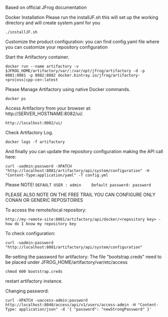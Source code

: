 Based on official JFrog documentation

Docker Installation
Please run the installJF.sh this will set up the working directory and will create system.yaml 
for you 
    
    ./installJF.sh

Customize the product configuration:
you can find config.yaml file where you can customize your repository configuration


Start the Artifactory container.

    docker run --name artifactory -v $JFROG_HOME/artifactory/var/:/var/opt/jfrog/artifactory -d -p 8081:8081 -p 8082:8082 docker.bintray.io/jfrog/artifactory-<pro|oss|cpp-ce>:latest

Please Manage Artifactory using native Docker commands.

    docker ps
    

Access Artifactory from your browser at: http://SERVER_HOSTNAME:8082/ui/. 
    
    http://localhost:8082/ui/

Check Artifactory Log.

    docker logs -f artifactory

And finally you can update the repository configuration making the API call here:

    curl -uadmin:password -XPATCH "http://localhost:8081/artifactory/api/system/configuration" -H "Content-Type:application/yaml" -T config.yml            
    
    
Please NOTE! ```DEFAULT USER : admin    ```
```Default password: password```    

PLEASE ALSO NOTE ON THE FREE TRAIL YOU CAN CONFIGURE ONLY CONAN OR GENERIC REPOSITORIES

To access the remote/local repository:

    http://my-remote-site:8081/artifactory/api/docker/<repository key> -how do I know my repository key
    
To check configuration:

    curl -uadmin:password "http://localhost:8081/artifactory/api/system/configuration"
    
Re-setting the password for artifactory:
The file "bootstrap.creds" need to be placed under JFROG_HOME/artifactory/var/etc/access

    chmod 600 bootstrap.creds
             
restart artifactory instance.

Changing password:

    curl -XPATCH -uaccess-admin:password http://localhost:8040/access/api/v1/users/access-admin -H "Content-Type: application/json" -d '{ "password": "newStrongPassword" }'

